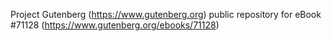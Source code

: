 Project Gutenberg (https://www.gutenberg.org) public repository for
eBook #71128 (https://www.gutenberg.org/ebooks/71128)
